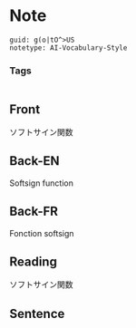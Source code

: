 # Note
```
guid: g(o|tO^>US
notetype: AI-Vocabulary-Style
```

### Tags
```
```

## Front
ソフトサイン関数

## Back-EN
Softsign function

## Back-FR
Fonction softsign

## Reading
ソフトサイン関数

## Sentence

